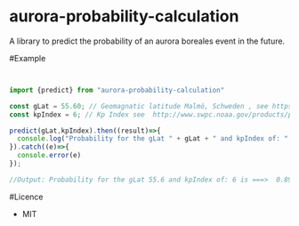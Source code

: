 # aurora-probability-calculation
A library to predict the probability of an aurora boreales event in the future.


#Example


```javascript


import {predict} from "aurora-probability-calculation"

const gLat = 55.60; // Geomagnatic latitude Malmö, Schweden , see https://en.wikipedia.org/wiki/Geomagnetic_lat
const kpIndex = 6; // Kp Index see  http://www.swpc.noaa.gov/products/planetary-k-index

predict(gLat,kpIndex).then((result)=>{
  console.log("Probability for the gLat " + gLat + " and kpIndex of: " + kpIndex + " is ===> ", result)
}).catch((e)=>{
  console.error(e)
});

//Output: Probability for the gLat 55.6 and kpIndex of: 6 is ===>  0.8988385082835078


```

#Licence

* MIT
